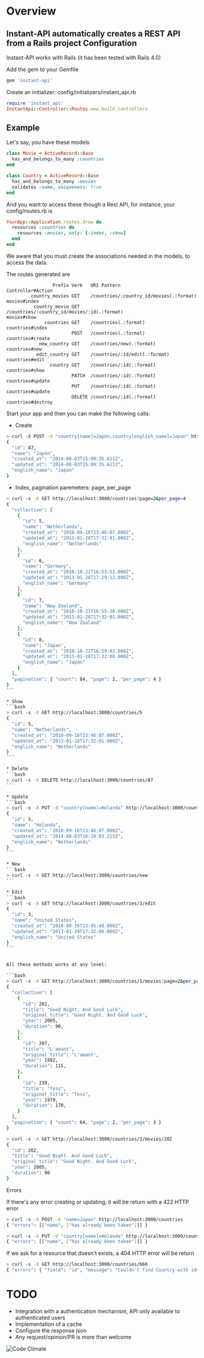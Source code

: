 # Overview

Instant-API automatically creates a REST API from a Rails project
Configuration
---

Instant-API works with Rails (it has been tested with Rails 4.0)

Add the gem to your Gemfile
```ruby
gem 'instant-api'
```

Create an initializer: config/initializers/instant_api.rb
```ruby
require 'instant_api'
InstantApi::Controller::Routes.new.build_controllers
```


Example
---

Let's say, you have these models
```ruby
class Movie < ActiveRecord::Base
  has_and_belongs_to_many :countries
end

class Country < ActiveRecord::Base
  has_and_belongs_to_many :movies
  validates :name, uniqueness: true
end
```

And you want to access these though a Rest API, for instance, your config/routes.rb is

```ruby
YourApp::Application.routes.draw do
  resources :countries do
    resources :movies, only: [:index, :show]
  end
end
```

We aware that you must create the associations needed in the models, to access the data.

The routes generated are

```
                 Prefix Verb   URI Pattern                                                     Controller#Action
         country_movies GET    /countries/:country_id/movies(.:format)                         movies#index
          country_movie GET    /countries/:country_id/movies/:id(.:format)                     movies#show
              countries GET    /countries(.:format)                                            countries#index
                        POST   /countries(.:format)                                            countries#create
            new_country GET    /countries/new(.:format)                                        countries#new
           edit_country GET    /countries/:id/edit(.:format)                                   countries#edit
                country GET    /countries/:id(.:format)                                        countries#show
                        PATCH  /countries/:id(.:format)                                        countries#update
                        PUT    /countries/:id(.:format)                                        countries#update
                        DELETE /countries/:id(.:format)                                        countries#destroy
```

Start your app and then you can make the following calls:

* Create
```bash
> curl -X POST -d "country[name]=Japón;country[english_name]=Japan" http://localhost:3000/countries
{
  "id": 87,
  "name": "Japón",
  "created_at": "2014-08-03T15:09:35.611Z",
  "updated_at": "2014-08-03T15:09:35.611Z",
  "english_name": "Japan"
}
```


* Index, pagination paremeters: page, per_page
````bash
> curl -s -X GET http://localhost:3000/countries?page=2&per_page=4
{
  "collection": [
    {
      "id": 5,
      "name": "Netherlands",
      "created_at": "2010-09-16T23:46:07.000Z",
      "updated_at": "2013-01-28T17:32:01.000Z",
      "english_name": "Netherlands"
    },
    {
      "id": 6,
      "name": "Germany",
      "created_at": "2010-10-21T16:53:52.000Z",
      "updated_at": "2013-01-28T17:29:12.000Z",
      "english_name": "Germany"
    },
    {
      "id": 7,
      "name": "New Zealand",
      "created_at": "2010-10-21T16:55:30.000Z",
      "updated_at": "2013-01-28T17:32:01.000Z",
      "english_name": "New Zealand"
    },
    {
      "id": 8,
      "name": "Japan",
      "created_at": "2010-10-21T16:59:02.000Z",
      "updated_at": "2013-01-28T17:32:00.000Z",
      "english_name": "Japan"
    }
  ],
  "pagination": { "count": 84, "page": 2, "per_page": 4 }
}
```

* Show
```bash
> curl -s -X GET http://localhost:3000/countries/5
{
  "id": 5,
  "name": "Netherlands",
  "created_at": "2010-09-16T23:46:07.000Z",
  "updated_at": "2013-01-28T17:32:01.000Z",
  "english_name": "Netherlands"
}
```

* Delete
```bash
> curl -s -X DELETE http://localhost:3000/countries/87
```

* Update
```bash
> curl -s -X PUT -d "country[name]=Holanda" http://localhost:3000/countries/5
{
  "id": 5,
  "name": "Holanda",
  "created_at": "2010-09-16T23:46:07.000Z",
  "updated_at": "2014-08-03T16:18:03.215Z",
  "english_name": "Netherlands"
}
```

* New
```bash
> curl -s -X GET http://localhost:3000/countries/new
```

* Edit
```bash
> curl -s -X GET http://localhost:3000/countries/3/edit
{
  "id": 3,
  "name": "United States",
  "created_at": "2010-09-16T23:45:48.000Z",
  "updated_at": "2013-01-28T17:32:00.000Z",
  "english_name": "United States"
}
```


All these methods works at any level:

```bash
> curl -s -X GET http://localhost:3000/countries/1/movies?page=2&per_page=3
{
  "collection": [
    {
      "id": 202,
      "title": "Good Night. And Good Luck",
      "original_title": "Good Night. And Good Luck",
      "year": 2005,
      "duration": 90,
    },
    {
      "id": 207,
      "title": "L'amant",
      "original_title": "L'amant",
      "year": 1992,
      "duration": 115,
    },
    {
      "id": 239,
      "title": "Tess",
      "original_title": "Tess",
      "year": 1979,
      "duration": 170,
    }
  ],
  "pagination": { "count": 64, "page": 2, "per_page": 3 }
}

> curl -s -X GET http://localhost:3000/countries/1/movies/202
{
  "id": 202,
  "title": "Good Night. And Good Luck",
  "original_title": "Good Night. And Good Luck",
  "year": 2005,
  "duration": 90
}
````

Errors

If there's any error creating or updating, it will be return with a 422 HTTP error

```bash
> curl -s -X POST -d "name=Japan" http://localhost:3000/countries
{ "errors": [["name", ["has already been taken"]]] }

> curl -s -X PUT -d "country[name]=Holanda" http://localhost:3000/countries/6
{ "errors": [["name", ["has already been taken"]]] }
```

If we ask for a resource that doesn't exists, a 404 HTTP error will be return

```bash
> curl -s -X GET http://localhost:3000/countries/666
{ "errors": { "field": "id", "message": "Couldn't find Country with id=666" } }
```



# TODO

- Integration with a authentication mechanism, API only available to authenticated users
- Implementation of a cache
- Configure the response json
- Any request/opinion/PR is more than welcome


![Code Climate](https://codeclimate.com/github/miquelbarba/instant-api.png)

